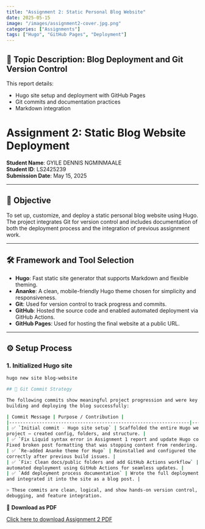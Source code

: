 ```yaml
---
title: "Assignment 2: Static Personal Blog Website"
date: 2025-05-15
image: "/images/assignment2-cover.jpg.png"
categories: ["Assignments"]
tags: ["Hugo", "GitHub Pages", "Deployment"]
---
```



## 📌 Topic Description: Blog Deployment and Git Version Control

This report details:
- Hugo site setup and deployment with GitHub Pages
- Git commits and documentation practices
- Markdown integration

# Assignment 2: Static Blog Website Deployment

**Student Name**: GYILE DENNIS NGMINMAALE  
**Student ID**: LS2425239  
**Submission Date**: May 15, 2025

---

## 🎯 Objective

To set up, customize, and deploy a static personal blog website using Hugo. The
project integrates Git for version control and includes documentation of both
the deployment process and the integration of previous assignment work.

---

## 🛠 Framework and Tool Selection

- **Hugo**: Fast static site generator that supports Markdown and flexible theming.
- **Ananke**: A clean, mobile-friendly Hugo theme chosen for simplicity and responsiveness.
- **Git**: Used for version control to track progress and commits.
- **GitHub**: Hosted the source code and enabled automated deployment via GitHub Actions.
- **GitHub Pages**: Used for hosting the final website at a public URL.

---

## ⚙️ Setup Process

### 1. Initialized Hugo site

```bash
hugo new site blog-website

## 🧠 Git Commit Strategy

The following commits show meaningful project progression and were key to
building and deploying the blog successfully:

| Commit Message | Purpose / Contribution |
|------------------------------------------------------------------|----------------------------------------------------------------------------------------|
| ✅ `Initial commit - Hugo site setup` | Scaffolded the entire Hugo website
project — created config, folders, and structure. |
| ✅ `Fix Liquid syntax error in Assignment 1 report and update Hugo config` |
Fixed broken post formatting that was stopping content from rendering. |
| ✅ `Re-added Ananke theme for Hugo` | Reinstalled and configured the theme
correctly after previous build issues. |
| ✅ `Fix: Clean docs/public folders and add GitHub Actions workflow` | Set up
automated deployment using GitHub Actions for seamless updates. |
| ✅ `Add deployment process documentation` | Wrote the full deployment report
and integrated it into the site as a blog post. |

> These commits are clean, logical, and show hands-on version control,
debugging, and feature integration.
```
📄 **Download as PDF**
  
[Click here to download Assignment 2 PDF](/downloads/deployment-report.pdf)


